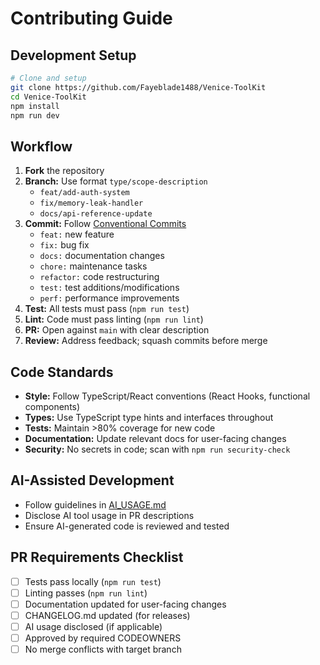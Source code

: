 # Contributing Guide

## Development Setup

```bash
# Clone and setup
git clone https://github.com/Fayeblade1488/Venice-ToolKit
cd Venice-ToolKit
npm install
npm run dev
```

## Workflow

1. **Fork** the repository
2. **Branch:** Use format `type/scope-description`
   - `feat/add-auth-system`
   - `fix/memory-leak-handler`
   - `docs/api-reference-update`
3. **Commit:** Follow [Conventional Commits](https://www.conventionalcommits.org/)
   - `feat:` new feature
   - `fix:` bug fix
   - `docs:` documentation changes
   - `chore:` maintenance tasks
   - `refactor:` code restructuring
   - `test:` test additions/modifications
   - `perf:` performance improvements
4. **Test:** All tests must pass (`npm run test`)
5. **Lint:** Code must pass linting (`npm run lint`)
6. **PR:** Open against `main` with clear description
7. **Review:** Address feedback; squash commits before merge

## Code Standards

- **Style:** Follow TypeScript/React conventions (React Hooks, functional components)
- **Types:** Use TypeScript type hints and interfaces throughout
- **Tests:** Maintain >80% coverage for new code
- **Documentation:** Update relevant docs for user-facing changes
- **Security:** No secrets in code; scan with `npm run security-check`

## AI-Assisted Development

- Follow guidelines in [AI_USAGE.md](AI_USAGE.md)
- Disclose AI tool usage in PR descriptions
- Ensure AI-generated code is reviewed and tested

## PR Requirements Checklist

- [ ] Tests pass locally (`npm run test`)
- [ ] Linting passes (`npm run lint`)
- [ ] Documentation updated for user-facing changes
- [ ] CHANGELOG.md updated (for releases)
- [ ] AI usage disclosed (if applicable)
- [ ] Approved by required CODEOWNERS
- [ ] No merge conflicts with target branch